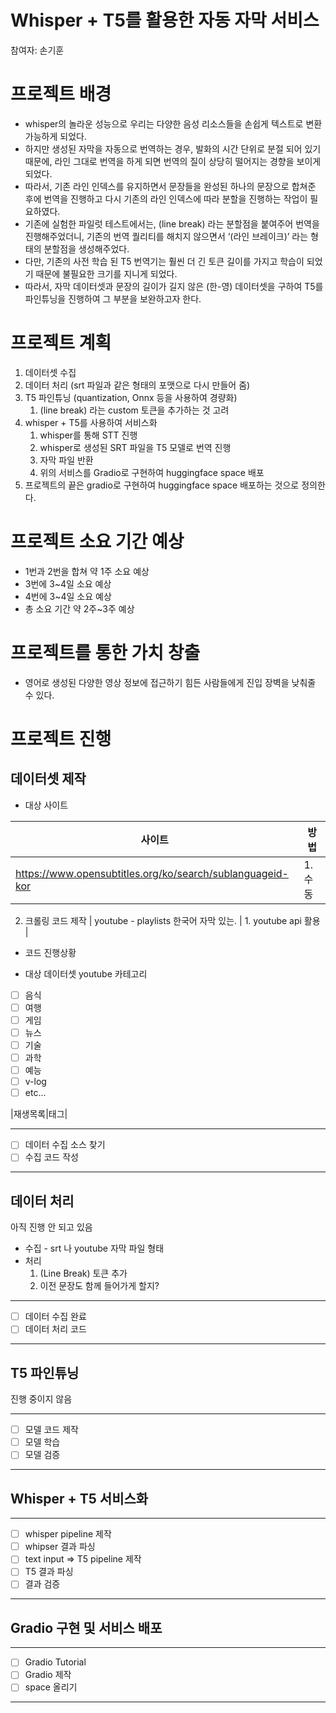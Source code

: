 # Whisper + T5를 활용한 자동 자막 서비스

참여자: 손기훈

# 프로젝트 배경

- whisper의 놀라운 성능으로 우리는 다양한 음성 리소스들을 손쉽게 텍스트로 변환 가능하게 되었다.
- 하지만 생성된 자막을 자동으로 번역하는 경우, 발화의 시간 단위로 분절 되어 있기 때문에, 라인 그대로 번역을 하게 되면 번역의 질이 상당히 떨어지는 경향을 보이게 되었다.
- 따라서, 기존 라인 인덱스를 유지하면서 문장들을 완성된 하나의 문장으로 합쳐준 후에 번역을 진행하고 다시 기존의 라인 인덱스에 따라 분할을 진행하는 작업이 필요하였다.
- 기존에 실험한 파일럿 테스트에서는, (line break) 라는 분할점을 붙여주어 번역을 진행해주었더니, 기존의 번역 퀄리티를 해치지 않으면서 ‘(라인 브레이크)’ 라는 형태의 분할점을 생성해주었다.
- 다만, 기존의 사전 학습 된 T5 번역기는 훨씬 더 긴 토큰 길이를 가지고 학습이 되었기 때문에 불필요한 크기를 지니게 되었다.
- 따라서, 자막 데이터셋과 문장의 길이가 길지 않은 (한-영) 데이터셋을 구하여 T5를 파인튜닝을 진행하여 그 부분을 보완하고자 한다.

# 프로젝트 계획

1. 데이터셋 수집
2. 데이터 처리 (srt 파일과 같은 형태의 포맷으로 다시 만들어 줌)
3. T5 파인튜닝 (quantization, Onnx 등을 사용하여 경량화)
    1. (line break) 라는 custom 토큰을 추가하는 것 고려
4. whisper + T5를 사용하여 서비스화
    1. whisper를 통해 STT 진행
    2. whisper로 생성된 SRT 파일을 T5 모델로 번역 진행
    3. 자막 파일 반환
    4. 위의 서비스를 Gradio로 구현하여 huggingface space 배포
5. 프로젝트의 끝은 gradio로 구현하여 huggingface space 배포하는 것으로 정의한다.

# 프로젝트 소요 기간 예상

- 1번과 2번을 합쳐 약 1주 소요 예상
- 3번에 3~4일 소요 예상
- 4번에 3~4일 소요 예상
- 총 소요 기간 약 2주~3주 예상

# 프로젝트를 통한 가치 창출

- 영어로 생성된 다양한 영상 정보에 접근하기 힘든 사람들에게 진입 장벽을 낮춰줄 수 있다.

# 프로젝트 진행

## 데이터셋 제작

- 대상 사이트

| 사이트 | 방법 |
| --- | --- |
| https://www.opensubtitles.org/ko/search/sublanguageid-kor | 1. 수동|
2. 크롤링 코드 제작 
| youtube - playlists 한국어 자막 있는. | 1. youtube api 활용 |
- 코드 진행상황
    

- 대상 데이터셋 youtube 카테고리

- [ ] 음식
- [ ] 여행
- [ ] 게임
- [ ] 뉴스
- [ ] 기술
- [ ] 과학
- [ ] 예능
- [ ] v-log
- [ ] etc...

|재생목록|태그|
    

---

- [ ]  데이터 수집 소스 찾기
- [ ]  수집 코드 작성

---

## 데이터 처리

아직 진행 안 되고 있음

- 수집 - srt 나 youtube 자막 파일 형태
- 처리
    1. (Line Break) 토큰 추가
    2. 이전 문장도 함께 들어가게 할지?

---

- [ ]  데이터 수집 완료
- [ ]  데이터 처리 코드

---

## T5 파인튜닝

진행 중이지 않음

---

- [ ]  모델 코드 제작
- [ ]  모델 학습
- [ ]  모델 검증

---

## Whisper + T5 서비스화

---

- [ ]  whisper pipeline 제작
- [ ]  whipser 결과 파싱
- [ ]  text input ⇒ T5 pipeline 제작
- [ ]  T5 결과 파싱
- [ ]  결과 검증

---

## Gradio 구현 및 서비스 배포

---

- [ ]  Gradio Tutorial
- [ ]  Gradio 제작
- [ ]  space 올리기

---

